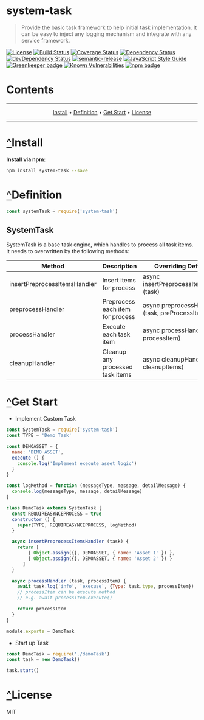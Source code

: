 # <a name="system-task"></a>system-task
> Provide the basic task framework to help initial task implementation.  It can be easy to inject any logging mechanism and integrate with any service framework.

[![License](https://img.shields.io/badge/license-MIT-green.svg)](https://github.com/leocwlam/system-task/blob/master/LICENSE)
[![Build Status](https://travis-ci.org/leocwlam/system-task.svg?branch=master)](https://travis-ci.org/leocwlam/system-task)
[![Coverage Status](https://coveralls.io/repos/github/leocwlam/system-task/badge.svg?branch=master)](https://coveralls.io/github/leocwlam/system-task?branch=master)
[![Dependency Status](https://david-dm.org/leocwlam/system-task.svg)](https://david-dm.org/leocwlam/system-task)
[![devDependency Status](https://david-dm.org/leocwlam/system-task/dev-status.svg)](https://david-dm.org/leocwlam/system-task?type=dev)
[![semantic-release](https://img.shields.io/badge/%20%20%F0%9F%93%A6%F0%9F%9A%80-semantic--release-e10079.svg)](https://github.com/semantic-release/semantic-release)
[![JavaScript Style Guide](https://img.shields.io/badge/code_style-standard-brightgreen.svg)](https://standardjs.com)
[![Greenkeeper badge](https://badges.greenkeeper.io/leocwlam/system-task.svg)](https://greenkeeper.io/)
[![Known Vulnerabilities](https://snyk.io/test/github/leocwlam/system-task/badge.svg)](https://snyk.io/test/github/leocwlam/system-task)
[![npm badge](https://img.shields.io/npm/v/system-task/latest.svg)](https://www.npmjs.com/package/system-task)

# Contents
-------

<p align="center">
    <a href="#install">Install</a> &bull;
    <a href="#definition">Definition</a> &bull;
    <a href="#get-start">Get Start</a> &bull;
    <a href="#license">License</a>
</p>

-------

# <a href="#system-task">^</a><a name="install"></a>Install
**Install via npm:**
``` bash
npm install system-task --save
```

# <a href="#system-task">^</a><a name="definition"></a>Definition
``` js
const systemTask = require('system-task')
```

## <a name="systemTask"></a>SystemTask
SystemTask is a base task engine, which handles to process all task items.  It needs to overwritten by the following methods:

| Method                       | Description                      | Overriding Defination                          |
|------------------------------|----------------------------------|------------------------------------------------|
| insertPreprocessItemsHandler | Insert items for process         | async insertPreprocessItemsHandler (task)      |
| preprocessHandler            | Preprocess each item for process | async preprocessHandler (task, preProcessItem) |
| processHandler               | Execute each task item           | async processHandler (task, processItem)       |
| cleanupHandler               | Cleanup any processed task items | async cleanupHandler (task, cleanupItems)      |


# <a href="#system-task">^</a><a name="get-start"></a>Get Start
- Implement Custom Task

``` js
const SystemTask = require('system-task')
const TYPE = 'Demo Task'

const DEMOASSET = {
  name: 'DEMO ASSET',
  execute () {
    console.log('Implement execute aseet logic')
  }
}

const logMethod = function (messageType, message, detailMessage) {
  console.log(messageType, message, detailMessage)
}

class DemoTask extends SystemTask {
  const REQUIREASYNCEPROCESS = true
  constructor () {
    super(TYPE, REQUIREASYNCEPROCESS, logMethod)
  }

  async insertPreprocessItemsHandler (task) {
    return [
        { Object.assign({}, DEMOASSET, { name: 'Asset 1' }) },
        { Object.assign({}, DEMOASSET, { name: 'Asset 2' }) }
      ]
  }

  async processHandler (task, processItem) {
    await task.log('info', `execuse`, {Type: task.type, processItem})
    // processItem can be execute method 
    // e.g. await processItem.execute()

    return processItem
  }
}

module.exports = DemoTask
```

- Start up Task

``` js
const DemoTask = require('./demoTask')
const task = new DemoTask()

task.start()
```



# <a href="#system-service">^</a><a name="license"></a>License
MIT
